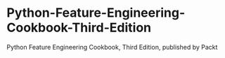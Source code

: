 # Python-Feature-Engineering-Cookbook-Third-Edition
Python Feature Engineering Cookbook, Third Edition, published by Packt
